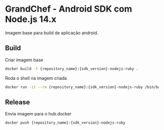 # GrandChef - Android SDK com Node.js 14.x
Imagem base para build de aplicação android.

## Build

Criar imagem base
```sh
docker build -t {repository_name}:{sdk_version}-nodejs-ruby .
```

Roda o shell na imagem criada
```sh
docker run -it --rm {repository_name}:{sdk_version}-nodejs-ruby /bin/bash
```

## Release

Envia imagem para o hub.docker
```sh
docker push {repository_name}:{sdk_version}-nodejs-ruby
```
